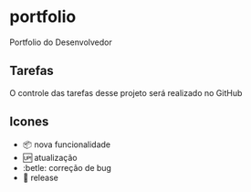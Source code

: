 # portfolio

Portfolio  do Desenvolvedor

## Tarefas

O controle das tarefas desse projeto será realizado no GitHub

## Icones

- :package: nova funcionalidade
- :up: atualização
- :betle: correção de bug
- :checkered_flag: release